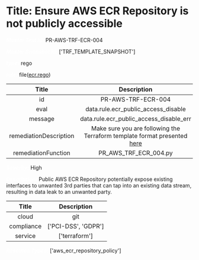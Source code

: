 



# Title: Ensure AWS ECR Repository is not publicly accessible


***<font color="white">Master Test Id:</font>*** PR-AWS-TRF-ECR-004

***<font color="white">Master Snapshot Id:</font>*** ['TRF_TEMPLATE_SNAPSHOT']

***<font color="white">type:</font>*** rego

***<font color="white">rule:</font>*** file([ecr.rego])  
  
  
  
  

|Title|Description|
| :---: | :---: |
|id|PR-AWS-TRF-ECR-004|
|eval|data.rule.ecr_public_access_disable|
|message|data.rule.ecr_public_access_disable_err|
|remediationDescription|Make sure you are following the Terraform template format presented <a href='https://registry.terraform.io/providers/hashicorp/aws/latest/docs/resources/ecr_repository_policy' target='_blank'>here</a>|
|remediationFunction|PR_AWS_TRF_ECR_004.py|


***<font color="white">Severity:</font>*** High

***<font color="white">Description:</font>*** Public AWS ECR Repository potentially expose existing interfaces to unwanted 3rd parties that can tap into an existing data stream, resulting in data leak to an unwanted party.  
  
  

|Title|Description|
| :---: | :---: |
|cloud|git|
|compliance|['PCI-DSS', 'GDPR']|
|service|['terraform']|


***<font color="white">Resource Types:</font>*** ['aws_ecr_repository_policy']


[ecr.rego]: https://github.com/prancer-io/prancer-compliance-test/tree/master/aws/terraform/ecr.rego

